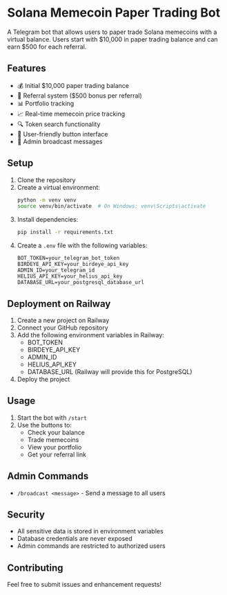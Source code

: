 # Solana Memecoin Paper Trading Bot

A Telegram bot that allows users to paper trade Solana memecoins with a virtual balance. Users start with $10,000 in paper trading balance and can earn $500 for each referral.

## Features

- 💰 Initial $10,000 paper trading balance
- 🎯 Referral system ($500 bonus per referral)
- 📊 Portfolio tracking
- 📈 Real-time memecoin price tracking
- 🔍 Token search functionality
- 📱 User-friendly button interface
- 📢 Admin broadcast messages

## Setup

1. Clone the repository
2. Create a virtual environment:
   ```bash
   python -m venv venv
   source venv/bin/activate  # On Windows: venv\Scripts\activate
   ```
3. Install dependencies:
   ```bash
   pip install -r requirements.txt
   ```
4. Create a `.env` file with the following variables:
   ```
   BOT_TOKEN=your_telegram_bot_token
   BIRDEYE_API_KEY=your_birdeye_api_key
   ADMIN_ID=your_telegram_id
   HELIUS_API_KEY=your_helius_api_key
   DATABASE_URL=your_postgresql_database_url
   ```

## Deployment on Railway

1. Create a new project on Railway
2. Connect your GitHub repository
3. Add the following environment variables in Railway:
   - BOT_TOKEN
   - BIRDEYE_API_KEY
   - ADMIN_ID
   - HELIUS_API_KEY
   - DATABASE_URL (Railway will provide this for PostgreSQL)
4. Deploy the project

## Usage

1. Start the bot with `/start`
2. Use the buttons to:
   - Check your balance
   - Trade memecoins
   - View your portfolio
   - Get your referral link

## Admin Commands

- `/broadcast <message>` - Send a message to all users

## Security

- All sensitive data is stored in environment variables
- Database credentials are never exposed
- Admin commands are restricted to authorized users

## Contributing

Feel free to submit issues and enhancement requests! 